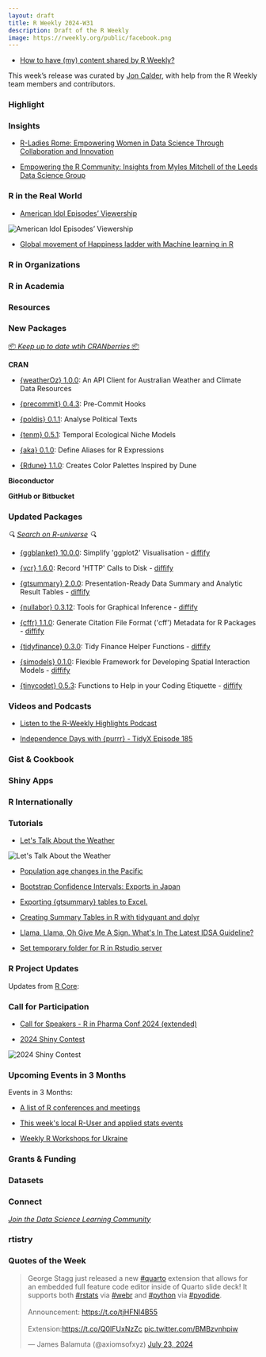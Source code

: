 ```yaml
---
layout: draft
title: R Weekly 2024-W31
description: Draft of the R Weekly
image: https://rweekly.org/public/facebook.png
---
```



+ [How to have (my) content shared by R Weekly?](https://github.com/rweekly/rweekly.org#how-to-have-my-content-shared-by-r-weekly)

This week’s release was curated by [Jon Calder](https://fosstodon.org/@jonmcalder), with help from the R Weekly team members and contributors.



### Highlight



### Insights

+ [R-Ladies Rome: Empowering Women in Data Science Through Collaboration and Innovation](https://www.r-consortium.org/blog/2024/07/26/r-ladies-rome-empowering-women-in-data-science-through-collaboration-and-innovation)

+ [Empowering the R Community: Insights from Myles Mitchell of the Leeds Data Science Group](https://www.r-consortium.org/blog/2024/07/22/empowering-the-r-community-insights-from-myles-mitchell-of-the-leeds-data-science-group)

### R in the Real World

+ [American Idol Episodes’ Viewership](https://aditya-dahiya.github.io/projects_presentations/data_vizs/tidy_american_idol.html)

![American Idol Episodes’ Viewership](https://raw.githubusercontent.com/rweekly/image/master/2024/W31/tidy_american_idol.png)

+ [Global movement of Happiness ladder with Machine learning in R](https://www.jobnmadu.com/r-blog/2024-07-26-r-markdown/happiness/)

### R in Organizations



### R in Academia



### Resources



### New Packages

<!-- <p class="added-hostname"><a href="https://rweekly.org/live" target="_blank" class="externalLink">📦 <i>Go Live for More New Pkgs</i> 📦</a></p> --> 
<p class="added-hostname"><a href="https://dirk.eddelbuettel.com/cranberries/cran/new/" target="_blank" class="externalLink">📦 <i>Keep up to date wtih CRANberries</i> 📦</a></p>


**CRAN**

+ [{weatherOz} 1.0.0](https://cran.r-project.org/package=weatherOz): An API Client for Australian Weather and Climate Data Resources

+ [{precommit} 0.4.3](https://cran.r-project.org/package=precommit): Pre-Commit Hooks

+ [{poldis} 0.1.1](https://cran.r-project.org/package=poldis): Analyse Political Texts

+ [{tenm} 0.5.1](https://cran.r-project.org/package=tenm): Temporal Ecological Niche Models

+ [{aka} 0.1.0](https://cran.r-project.org/package=aka): Define Aliases for R Expressions

+ [{Rdune} 1.1.0](http://nvietto.rbind.io/blog/rdune2/): Creates Color Palettes Inspired by Dune

**Bioconductor**



**GitHub or Bitbucket**



### Updated Packages

<i>🔍 [Search on R-universe](https://r-universe.dev/search/) 🔍</i>

+ [{ggblanket} 10.0.0](https://cran.r-project.org/package=ggblanket): Simplify 'ggplot2' Visualisation - [diffify](https://diffify.com/R/ggblanket)

+ [{vcr} 1.6.0](https://cran.r-project.org/package=vcr): Record 'HTTP' Calls to Disk - [diffify](https://diffify.com/R/vcr)

+ [{gtsummary} 2.0.0](https://cran.r-project.org/package=gtsummary): Presentation-Ready Data Summary and Analytic Result Tables - [diffify](https://diffify.com/R/gtsummary)

+ [{nullabor} 0.3.12](https://cran.r-project.org/package=nullabor): Tools for Graphical Inference - [diffify](https://diffify.com/R/nullabor)

+ [{cffr} 1.1.0](https://cran.r-project.org/package=cffr): Generate Citation File Format ('cff') Metadata for R Packages - [diffify](https://diffify.com/R/cffr)

+ [{tidyfinance} 0.3.0](https://cran.r-project.org/package=tidyfinance): Tidy Finance Helper Functions - [diffify](https://diffify.com/R/tidyfinance)

+ [{simodels} 0.1.0](https://cran.r-project.org/package=simodels): Flexible Framework for Developing Spatial Interaction Models - [diffify](https://diffify.com/R/simodels)

+ [{tinycodet} 0.5.3](https://cran.r-project.org/package=tinycodet): Functions to Help in your Coding Etiquette - [diffify](https://diffify.com/R/tinycodet)

### Videos and Podcasts

+ [Listen to the R-Weekly Highlights Podcast](https://serve.podhome.fm/r-weekly-highlights)

+ [Independence Days with {purrr} - TidyX Episode 185](https://www.youtube.com/watch?v=FYE5RiUyXUU)

### Gist & Cookbook



### Shiny Apps



### R Internationally



### Tutorials

+ [Let's Talk About the Weather](https://jcarroll.com.au/2024/07/27/let-s-talk-about-the-weather/)

![Let's Talk About the Weather](https://raw.githubusercontent.com/rweekly/image/master/2024/W31/adelaide_month_max.png)

+ [Population age changes in the Pacific](https://freerangestats.info/blog/2024/07/27/aging-pacific)

+ [Bootstrap Confidence Intervals: Exports in Japan](https://datageeek.com/2024/07/22/bootstrap-confidence-intervals-exports-in-japan/)

+ [Exporting {gtsummary} tables to Excel.](https://www.pipinghotdata.com/posts/2024-07-26-gtsummary-to-excel)

+ [Creating Summary Tables in R with tidyquant and dplyr](https://www.spsanderson.com/steveondata/posts/2024-07-26/)

+ [Llama, Llama, Oh Give Me A Sign. What's In The Latest IDSA Guideline?](https://www.kenkoonwong.com/blog/llm-rag/)

+ [Set temporary folder for R in Rstudio server](https://fortune9.netlify.app/2024/07/26/r-set-temporary-folder-for-r-in-rstudio-server/)

<!--<div class="post-more-begin></div><div class="post-more-end"></div>-->

### R Project Updates

Updates from [R Core](http://developer.r-project.org/blosxom.cgi/R-devel/NEWS):

### Call for Participation

+ [Call for Speakers - R in Pharma Conf 2024 (extended)](https://sessionize.com/rpharma/)

+ [2024 Shiny Contest](https://posit.co/blog/announcing-the-2024-shiny-contest/)

![2024 Shiny Contest](https://raw.githubusercontent.com/rweekly/image/master/2024/W31/shiny-contest.jpg)

### Upcoming Events in 3 Months

Events in 3 Months:

+ [A list of R conferences and meetings](https://jumpingrivers.github.io/meetingsR/events.html)

+ [This week's local R-User and applied stats events](https://community.rstudio.com/c/irl)

+ [Weekly R Workshops for Ukraine](https://sites.google.com/view/dariia-mykhailyshyna/main/r-workshops-for-ukraine)

### Grants & Funding


### Datasets


### Connect

<i>[Join the Data Science Learning Community](https://DSLC.io/)</i>

### rtistry


### Quotes of the Week

<blockquote class="twitter-tweet"><p lang="en" dir="ltr">George Stagg just released a new <a href="https://twitter.com/hashtag/quarto?src=hash&amp;ref_src=twsrc%5Etfw">#quarto</a> extension that allows for an embedded full feature code editor inside of Quarto slide deck! It supports both <a href="https://twitter.com/hashtag/rstats?src=hash&amp;ref_src=twsrc%5Etfw">#rstats</a> via <a href="https://twitter.com/hashtag/webr?src=hash&amp;ref_src=twsrc%5Etfw">#webr</a> and <a href="https://twitter.com/hashtag/python?src=hash&amp;ref_src=twsrc%5Etfw">#python</a> via <a href="https://twitter.com/hashtag/pyodide?src=hash&amp;ref_src=twsrc%5Etfw">#pyodide</a>.<br><br>Announcement: <a href="https://t.co/tjHFNl4B55">https://t.co/tjHFNl4B55</a><br><br>Extension:<a href="https://t.co/Q0IFUxNzZc">https://t.co/Q0IFUxNzZc</a> <a href="https://t.co/BMBzvnhpiw">pic.twitter.com/BMBzvnhpiw</a></p>&mdash; James Balamuta (@axiomsofxyz) <a href="https://twitter.com/axiomsofxyz/status/1815802727869358412?ref_src=twsrc%5Etfw">July 23, 2024</a></blockquote> <script async src="https://platform.twitter.com/widgets.js" charset="utf-8"></script>
